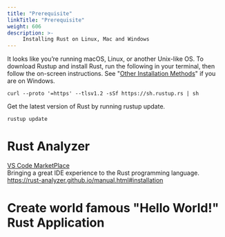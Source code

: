 ```yaml
---
title: "Prerequisite"
linkTitle: "Prerequisite"
weight: 606
description: >-
     Installing Rust on Linux, Mac and Windows
---
```


It looks like you’re running macOS, Linux, or another Unix-like OS. To download Rustup and install Rust, run the following in your terminal, then follow the on-screen instructions. See "[Other Installation Methods](https://forge.rust-lang.org/infra/other-installation-methods.html)" if you are on Windows.

```
curl --proto '=https' --tlsv1.2 -sSf https://sh.rustup.rs | sh

```

 Get the latest version of Rust by running rustup update.
 
 ```
 rustup update
 
 ```
 # Rust Analyzer
 
[VS Code MarketPlace](https://marketplace.visualstudio.com/items?itemName=matklad.rust-analyzer) <br> 
 Bringing a great IDE experience to the Rust programming language.
 https://rust-analyzer.github.io/manual.html#installation
 
 
 # Create world famous "Hello World!" Rust Application 
 
 
 
 

